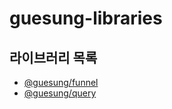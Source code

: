 # guesung-libraries

## 라이브러리 목록

- [@guesung/funnel](./packages/react/funnel/README.md)
- [@guesung/query](./packages/react/query/README.md)
